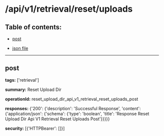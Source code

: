 # /api/v1/retrieval/reset/uploads

## Table of contents:
- [post](#post)

- [json file](./_api_v1_retrieval_reset_uploads.json)

---
<a name="post"></a>
## post

**tags:** ['retrieval']

**summary:** Reset Upload Dir

**operationId:** reset_upload_dir_api_v1_retrieval_reset_uploads_post

**responses:** {'200': {'description': 'Successful Response', 'content': {'application/json': {'schema': {'type': 'boolean', 'title': 'Response Reset Upload Dir Api V1 Retrieval Reset Uploads Post'}}}}}

**security:** [{'HTTPBearer': []}]

